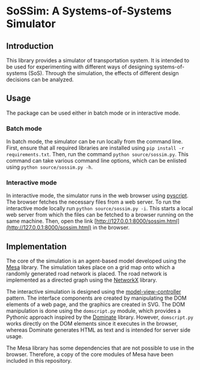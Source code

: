 # SoSSim: A Systems-of-Systems Simulator

## Introduction

This library provides a simulator of transportation system.
It is intended to be used for experimenting with different ways of designing systems-of-systems (SoS).
Through the simulation, the effects of different design decisions can be analyzed.

## Usage

The package can be used either in batch mode or in interactive mode.

### Batch mode

In batch mode, the simulator can be run locally from the command line.
First, ensure that all required libraries are installed using `pip install -r requirements.txt`.
Then, run the command `python source/sossim.py`.
This command can take various command line options, which can be enlisted using `python source/sossim.py -h`.

### Interactive mode

In interactive mode, the simulator runs in the web browser using [pyscript](https://pyscript.net/). 
The browser fetches the necessary files from a web server.
To run the interactive mode locally run `python source/sossim.py -i`.
This starts a local web server from which the files can be fetched to a browser running on the same machine.
Then, open the link [http://127.0.0.1:8000/sossim.html](http://127.0.0.1:8000/sossim.html) in the browser.

## Implementation

The core of the simulation is an agent-based model developed using the [Mesa](https://mesa.readthedocs.io/) library.
The simulation takes place on a grid map onto which a randomly generated road network is placed.
The road network is implemented as a directed graph using the [NetworkX](https://networkx.org/) library.

The interactive simulation is designed using the [model-view-controller](https://en.wikipedia.org/wiki/Model%E2%80%93view%E2%80%93controller) pattern.
The interface components are created by manipulating the DOM elements of a web page, and the graphics are created in SVG.
The DOM manipulation is done using the `domscript.py` module, which provides a Pythonic approach inspired by the [Dominate](https://github.com/Knio/dominate) library.
However, `domscript.py` works directly on the DOM elements since it executes in the browser, whereas Dominate generates HTML as text and is intended for server side usage.

The Mesa library has some dependencies that are not possible to use in the browser.
Therefore, a copy of the core modules of Mesa have been included in this repository. 